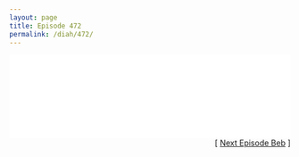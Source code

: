 ```yaml
---
layout: page
title: Episode 472
permalink: /diah/472/
---
```


<iframe allowfullscreen="true" frameborder="0" style="width:100%;" marginheight="0" marginwidth="0" mozallowfullscreen="true" scrolling="NO" src="//gdriveplayer.us/embed2.php?link=melvlc7qDUyZ22kuSSZTuAOofK1YrUemtioAGGgdV2x%252BULGKZijeF0iv6Nhg6mskIVV%252FN4yNqhMdXdOg6zuSukfm0veGYp0L5FGIa26MXaaZKlWHk1FCNyV%252BtOBe0zzFnYY8WRHa%252B6LBjK%252BI6KujwsD54tahXhjX9xkxzvhkJ4YVBGKBCD0Od9ltj0%252BqXhhsahM%252FwUrF87hWxu9SkrcDsE&amp;no_adult=yes" webkitallowfullscreen="true"></iframe>

<div align="right">[ <a href="/diah/473/">Next Episode Beb</a> ]</div>

